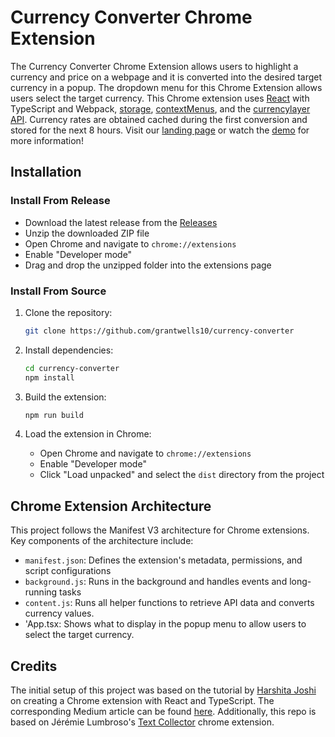 # Currency Converter Chrome Extension

The Currency Converter Chrome Extension allows users to highlight a currency and price on a webpage and it is converted into the desired target currency in a popup. The dropdown menu for this Chrome Extension allows users select the target currency. This Chrome extension uses [React](https://react.dev/) with TypeScript and Webpack, [storage](https://developer.chrome.com/docs/extensions/reference/api/storage), [contextMenus](https://developer.chrome.com/docs/extensions/reference/api/contextMenus), and the [currencylayer API](https://currencylayer.com). Currency rates are obtained cached during the first conversion and stored for the next 8 hours. Visit our [landing page](https://hrizwan3.github.io/QuickConvert/) or watch the [demo](https://drive.google.com/file/d/1ZhXaQSzRG0JjTSt0j-G4vpGZ0CsFKzze/view?usp=sharing) for more information!

## Installation

### Install From Release

- Download the latest release from the [Releases](https://github.com/grantwells10/currency-converter/releases)
- Unzip the downloaded ZIP file
- Open Chrome and navigate to `chrome://extensions`
- Enable "Developer mode"
- Drag and drop the unzipped folder into the extensions page

### Install From Source

1. Clone the repository:

   ```bash
   git clone https://github.com/grantwells10/currency-converter
   ```

2. Install dependencies:

   ```bash
   cd currency-converter
   npm install
   ```

3. Build the extension:

   ```bash
   npm run build
   ```

4. Load the extension in Chrome:

   - Open Chrome and navigate to `chrome://extensions`
   - Enable "Developer mode"
   - Click "Load unpacked" and select the `dist` directory from the project

## Chrome Extension Architecture

This project follows the Manifest V3 architecture for Chrome extensions. Key components of the architecture include:

- `manifest.json`: Defines the extension's metadata, permissions, and script configurations
- `background.js`: Runs in the background and handles events and long-running tasks
- `content.js`: Runs all helper functions to retrieve API data and converts currency values. 
- 'App.tsx: Shows what to display in the popup menu to allow users to select the target currency.


## Credits

The initial setup of this project was based on the tutorial by [Harshita Joshi](https://github.com/Harshita-mindfire) on creating a Chrome extension with React and TypeScript. The corresponding Medium article can be found [here](https://medium.com/@tharshita13/creating-a-chrome-extension-with-react-a-step-by-step-guide-47fe9bab24a1). Additionally, this repo is based on Jérémie Lumbroso's [Text Collector](https://github.com/jlumbroso/chrome-extension-text-collector) chrome extension. 
